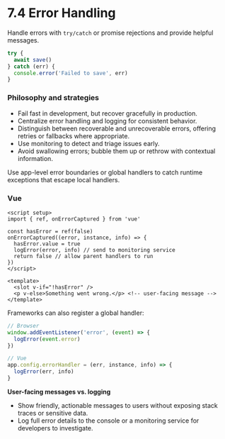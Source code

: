 # 7.4 Error Handling
Handle errors with `try/catch` or promise rejections and provide helpful messages.

```js
try {
  await save()
} catch (err) {
  console.error('Failed to save', err)
}
```

### Philosophy and strategies

- Fail fast in development, but recover gracefully in production.
- Centralize error handling and logging for consistent behavior.
- Distinguish between recoverable and unrecoverable errors, offering retries or fallbacks where appropriate.
- Use monitoring to detect and triage issues early.
- Avoid swallowing errors; bubble them up or rethrow with contextual information.

Use app-level error boundaries or global handlers to catch runtime exceptions that escape local handlers.

### Vue

```vue
<script setup>
import { ref, onErrorCaptured } from 'vue'

const hasError = ref(false)
onErrorCaptured((error, instance, info) => {
  hasError.value = true
  logError(error, info) // send to monitoring service
  return false // allow parent handlers to run
})
</script>

<template>
  <slot v-if="!hasError" />
  <p v-else>Something went wrong.</p> <!-- user-facing message -->
</template>
```

Frameworks can also register a global handler:

```js
// Browser
window.addEventListener('error', (event) => {
  logError(event.error)
})

// Vue
app.config.errorHandler = (err, instance, info) => {
  logError(err, info)
}
```

**User-facing messages vs. logging**

- Show friendly, actionable messages to users without exposing stack traces or sensitive data.
- Log full error details to the console or a monitoring service for developers to investigate.

